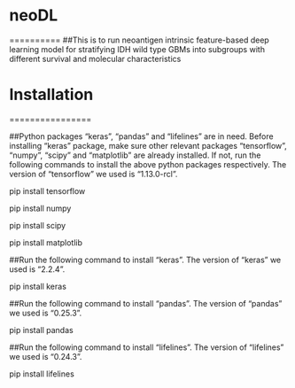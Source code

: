 #  neoDL
==========
##This is to run neoantigen intrinsic feature-based deep learning model for stratifying IDH wild type GBMs into subgroups with different survival and molecular characteristics

#  Installation
================

##Python packages “keras”, “pandas” and “lifelines” are in need. Before installing “keras” package, make sure other relevant packages “tensorflow”, “numpy”, “scipy” and “matplotlib” are already installed. If not, run the following commands to install the above python packages respectively. The version of “tensorflow” we used is “1.13.0-rcl”.

pip install tensorflow

pip install numpy 

pip install scipy

pip install matplotlib



##Run the following command to install “keras”. The version of “keras” we used is “2.2.4”.

pip install keras


##Run the following command to install “pandas”. The version of “pandas” we used is “0.25.3”.

pip install pandas


##Run the following command to install “lifelines”. The version of “lifelines” we used is “0.24.3”.

pip install lifelines




